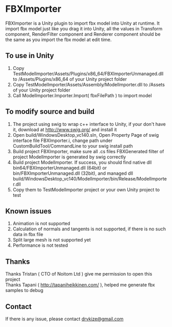 # FBXImporter
FBXImporter is a Unity plugin to import fbx model into Unity at runtime.
It import fbx model just like you drag it into Unity, all the values in Transform component, RenderFilter component and Renderer component should be the same as you import the fbx model at edit time.

## To use in Unity
1. Copy TestModelImporter/Assets/Plugins/x86_64/FBXImporterUnmanaged.dll to /Assets/Plugins/x86_64 of your Unity project folder
2. Copy TestModelImporter/Assets/Assembly/ModelImporter.dll to /Assets of your Unity project folder
3. Call ModelImporter.Importer.Import( fbxFilePath ) to import model

## To modify source and build
1. The project using swig to wrap c++ interface to Unity, if your don't have it, download at http://www.swig.org/ and install it
2. Open build/WindowsDesktop_vc140.sln, Open Property Page of swig interface file FBXImporter.i, change path under CustomBuildTool/CommandLine to your swig install path
3. Build project FBXImporter, make sure all .cs files FBXGenerated filter of project ModelImporter is generated by swig correctly
4. Build project ModelImporter. If success, you should find native dll bin64/FBXImporterUnmanaged.dll (64bit) or bin/FBXImporterUnmanaged.dll (32bit), and managed dll build/WindowsDesktop_vc140/ModelImporter/bin/Release/ModelImporter.dll
5. Copy them to TestModelImporter project or your own Unity project to test

## Known issues
1. Animation is not supported
2. Calculation of normals and tangents is not supported, if there is no such data in fbx file
2. Split large mesh is not supported yet
3. Performance is not tested

## Thanks
Thanks Tristan ( CTO of Noitom Ltd ) give me permission to open this project<br />
Thanks Tapani ( http://tapaniheikkinen.com/ ), helped me generate fbx samples to debug<br />

## Contact
If there is any issue, please contact drvkize@gmail.com
